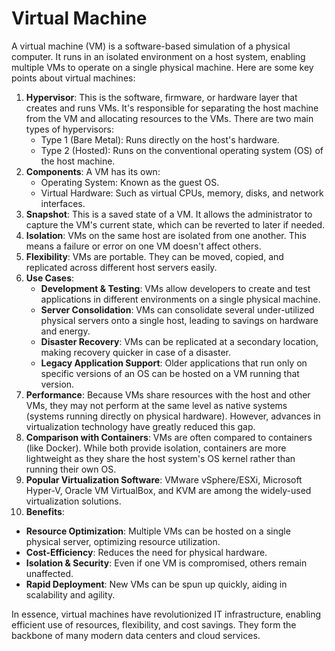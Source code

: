 # Virtual Machine

A virtual machine (VM) is a software-based simulation of a physical computer. It runs in an isolated environment on a host system, enabling multiple VMs to operate on a single physical machine. Here are some key points about virtual machines:

1. **Hypervisor**: This is the software, firmware, or hardware layer that creates and runs VMs. It's responsible for separating the host machine from the VM and allocating resources to the VMs. There are two main types of hypervisors: 
   - Type 1 (Bare Metal): Runs directly on the host's hardware.
   - Type 2 (Hosted): Runs on the conventional operating system (OS) of the host machine.
2. **Components**: A VM has its own:
   - Operating System: Known as the guest OS.
   - Virtual Hardware: Such as virtual CPUs, memory, disks, and network interfaces.
3. **Snapshot**: This is a saved state of a VM. It allows the administrator to capture the VM's current state, which can be reverted to later if needed.
4. **Isolation**: VMs on the same host are isolated from one another. This means a failure or error on one VM doesn't affect others.
5. **Flexibility**: VMs are portable. They can be moved, copied, and replicated across different host servers easily.
6. **Use Cases**:
   - **Development & Testing**: VMs allow developers to create and test applications in different environments on a single physical machine.
   - **Server Consolidation**: VMs can consolidate several under-utilized physical servers onto a single host, leading to savings on hardware and energy.
   - **Disaster Recovery**: VMs can be replicated at a secondary location, making recovery quicker in case of a disaster.
   - **Legacy Application Support**: Older applications that run only on specific versions of an OS can be hosted on a VM running that version.
7. **Performance**: Because VMs share resources with the host and other VMs, they may not perform at the same level as native systems (systems running directly on physical hardware). However, advances in virtualization technology have greatly reduced this gap.
8. **Comparison with Containers**: VMs are often compared to containers (like Docker). While both provide isolation, containers are more lightweight as they share the host system's OS kernel rather than running their own OS.
9. **Popular Virtualization Software**: VMware vSphere/ESXi, Microsoft Hyper-V, Oracle VM VirtualBox, and KVM are among the widely-used virtualization solutions.
10. **Benefits**:
   - **Resource Optimization**: Multiple VMs can be hosted on a single physical server, optimizing resource utilization.
   - **Cost-Efficiency**: Reduces the need for physical hardware.
   - **Isolation & Security**: Even if one VM is compromised, others remain unaffected.
   - **Rapid Deployment**: New VMs can be spun up quickly, aiding in scalability and agility.
   
In essence, virtual machines have revolutionized IT infrastructure, enabling efficient use of resources, flexibility, and cost savings. They form the backbone of many modern data centers and cloud services.